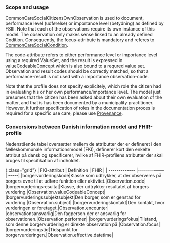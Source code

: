 ### Scope and usage
CommonCareSocialCitizensOwnObservation is used to document, performance level (udførelse) or importance level (betydning) as defined by FSIII. Note that each of the observations require its own instance of this model. The observation only makes sense linked to an already defined Codition. Consequently, the focus-attribute is mandatory and referes to [CommonCareSocialCondition](StructureDefinition-KLCommonCareSocialCondition.html).

The code-attribute refers to either performance level or importance level using a required ValueSet, and the result is expressed in valueCodeableConcept which is also bound to a requred value set. Observation and result codes should be correctly matched, so that a performance-result is not used with a importance observation-code.

Note that the profile does not specify explicitely, which role the citizen had in evaluating his or her own performance/importance level. The model just presumes that the citizen has been asked about their own evaluation of the matter, and that is has been documented by a municipality practitioner. However, it further specification of roles in the documentation proces is required for a specific use care, please use [Provenance](https://www.hl7.org/fhir/provenance.html).

### Conversions between Danish information model and FHIR-profile

Nedenstående tabel oversætter mellem de attributter der er defineret i den fælleskommunale informationsmodel (FKI), definerer kort den enkelte attribut på dansk og specificerer, hvilke af FHIR-profilens atributter der skal bruges til specifikation af indholdet. 

{:class="grid"}
|   FKI-attribut      | Definition        | FHIR  |
| ------------- |-------------| -----|
|borgervurderingskode|Klasse som udtrykker, at der observeres på borgers evne til at udføre funktion eller aktivitet.|Observation.code|
|borgervurderingsresultat|Klasse, der udtrykker resultatet af borgers vurdering.|Observation.valueCodeableConcept|
|borgervurderingssubjektsubjekt|Den borger, som er genstad for vurdering.|Observation.subject|
|borgervurderingskontakt|Den kontakt, hvor vurderingen er foretaget.|Observation.encounter|
|observationsansvarlig|Den fagperson der er ansvarlig for observationen.|Observation.performer|
|borgervurderingsfokus|Tilstand, som denne borgervurdering er direkte observation på.|Observation.focus|
|borgervurderingstid|Tidspunkt for borgervurderingen.|Observation.effective.datetime|